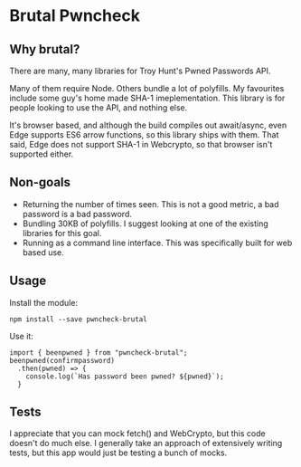 Brutal Pwncheck
===============

Why brutal?
-----------

There are many, many libraries for Troy Hunt's Pwned Passwords API.

Many of them require Node. Others bundle a lot of polyfills. My favourites include some guy's home made SHA-1 imeplementation. This library is for people looking to use the API, and nothing else.

It's browser based, and although the build compiles out await/async, even Edge supports ES6 arrow functions, so this library ships with them. That said, Edge does not support SHA-1 in Webcrypto, so that browser isn't supported either.

Non-goals
---------

- Returning the number of times seen. This is not a good metric, a bad password is a bad password.
- Bundling 30KB of polyfills. I suggest looking at one of the existing libraries for this goal.
- Running as a command line interface. This was specifically built for web based use.

Usage
-----

Install the module:

    npm install --save pwncheck-brutal

Use it:
```
import { beenpwned } from "pwncheck-brutal";
beenpwned(confirmpassword)
  .then(pwned) => {
    console.log(`Has password been pwned? ${pwned}`);
  }
```

Tests
-----

I appreciate that you can mock fetch() and WebCrypto, but this code doesn't do much else. I generally take an approach of extensively writing tests, but this app would just be testing a bunch of mocks.
